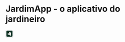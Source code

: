 # JardimApp - o aplicativo do jardineiro
 
<img src="imagens/Django.svg" alt="Logo Python Dark" width="25px">
   






